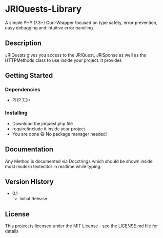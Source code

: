 # JRIQuests-Library

A simple PHP (7.3+) Curl-Wrapper focused on type safety, error prevention, easy debugging and intuitive error handling

## Description

JRIQuests gives you access to the JRIQuest, JRISponse as well as the HTTPMethods class to use inside your project. It provides

## Getting Started

### Dependencies

* PHP 7.3+

### Installing

* Download the jriquest.php file
* require/include it inside your project
* You are done :smiley: No package manager needed!

## Documentation

Any Method is documented via Docstrings which should be shown inside most modern texteditor in realtime while typing.

## Version History

* 0.1
    * Initial Release

## License

This project is licensed under the MIT License - see the LICENSE.md file for details